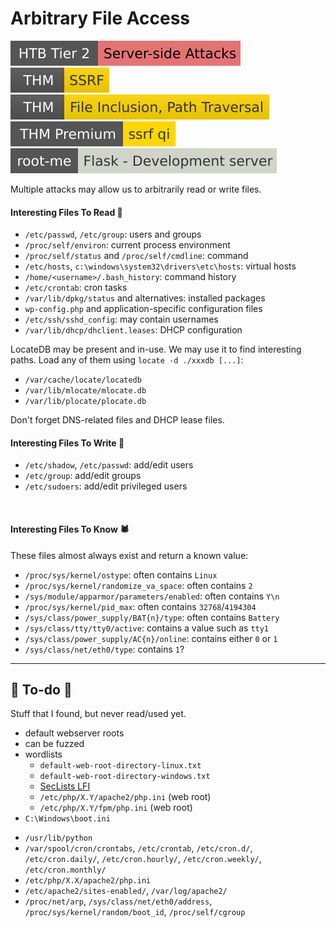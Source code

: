 # Arbitrary File Access

[![server_side_attacks](../../../../_badges/htb/server_side_attacks.svg)](https://academy.hackthebox.com/course/preview/server-side-attacks)
[![ssrfhr](../../../../_badges/thm/ssrfhr.svg)](https://tryhackme.com/room/ssrfhr)
[![filepathtraversal](../../../../_badges/thm/filepathtraversal.svg)](https://tryhackme.com/r/room/filepathtraversal)
[![ssrfqi](../../../../_badges/thmp/ssrfqi.svg)](https://tryhackme.com/room/ssrfqi)
[![flask_development_server](../../../../_badges/rootme/web_server/flask_development_server.svg)](https://www.root-me.org/en/Challenges/Web-Server/Flask-Development-server)

Multiple attacks may allow us to arbitrarily read or write files.

<div class="row row-cols-lg-2"><div>

#### Interesting Files To Read 🤖

* `/etc/passwd`, `/etc/group`: users and groups
* `/proc/self/environ`: current process environment
* `/proc/self/status` and `/proc/self/cmdline`: command
* `/etc/hosts`, `c:\windows\system32\drivers\etc\hosts`: virtual hosts
* `/home/<username>/.bash_history`: command history
* `/etc/crontab`: cron tasks
* `/var/lib/dpkg/status` and alternatives: installed packages
* `wp-config.php` and application-specific configuration files
* `/etc/ssh/sshd_config`: may contain usernames
* `/var/lib/dhcp/dhclient.leases`: DHCP configuration

LocateDB may be present and in-use. We may use it to find interesting paths. Load any of them using `locate -d ./xxxdb [...]`:

* `/var/cache/locate/locatedb`
* `/var/lib/mlocate/mlocate.db`
* `/var/lib/plocate/plocate.db`

Don't forget DNS-related files and DHCP lease files.
</div><div>

#### Interesting Files To Write 🐲

* `/etc/shadow`, `/etc/passwd`: add/edit users
* `/etc/group`: add/edit groups
* `/etc/sudoers`: add/edit privileged users

<br>

#### Interesting Files To Know 🕷️

These files almost always exist and return a known value:

* `/proc/sys/kernel/ostype`: often contains `Linux`
* `/proc/sys/kernel/randomize_va_space`: often contains `2`
* `/sys/module/apparmor/parameters/enabled`: often contains `Y\n`
* `/proc/sys/kernel/pid_max`: often contains `32768`/`4194304`
* `/sys/class/power_supply/BAT{n}/type`: often contains `Battery`
* `/sys/class/tty/tty0/active`: contains a value such as `tty1`
* `/sys/class/power_supply/AC{n}/online`: contains either `0` or `1`
* `/sys/class/net/eth0/type`: contains `1`?
</div></div>

<hr class="sep-both">

## 👻 To-do 👻

Stuff that I found, but never read/used yet.

<div class="row row-cols-lg-2"><div>

* default webserver roots
* can be fuzzed
* wordlists
    * `default-web-root-directory-linux.txt`
    * `default-web-root-directory-windows.txt`
    * [SecLists LFI](https://github.com/danielmiessler/SecLists/tree/master/Fuzzing/LFI)
    * `/etc/php/X.Y/apache2/php.ini` (web root)
    * `/etc/php/X.Y/fpm/php.ini` (web root)
* `C:\Windows\boot.ini`
</div><div>

* `/usr/lib/python`
* `/var/spool/cron/crontabs`, `/etc/crontab`, `/etc/cron.d/`, `/etc/cron.daily/`, `/etc/cron.hourly/`, `/etc/cron.weekly/`, `/etc/cron.monthly/`
* `/etc/php/X.X/apache2/php.ini`
* `/etc/apache2/sites-enabled/`, `/var/log/apache2/`
* `/proc/net/arp`, `/sys/class/net/eth0/address`, `/proc/sys/kernel/random/boot_id`, `/proc/self/cgroup`
</div></div>